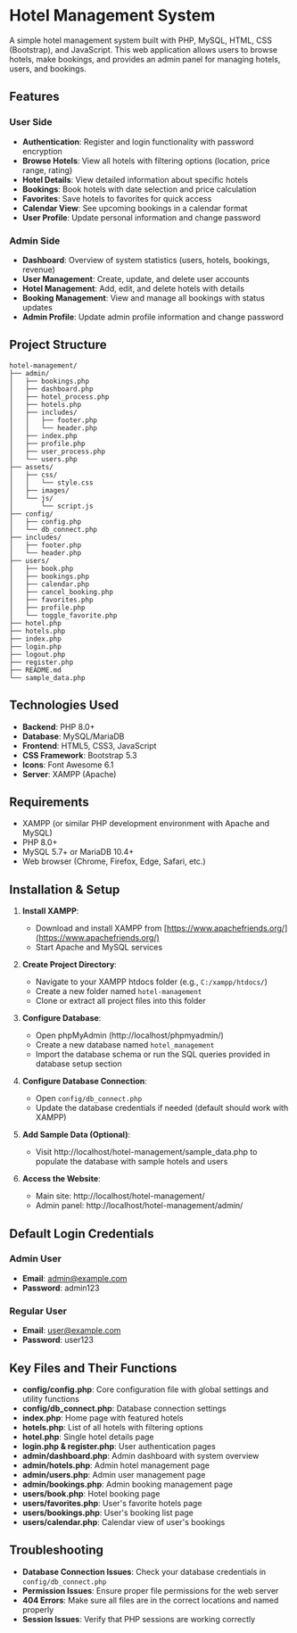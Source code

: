 # Hotel Management System

A simple hotel management system built with PHP, MySQL, HTML, CSS (Bootstrap), and JavaScript. This web application allows users to browse hotels, make bookings, and provides an admin panel for managing hotels, users, and bookings.

## Features

### User Side
- **Authentication**: Register and login functionality with password encryption
- **Browse Hotels**: View all hotels with filtering options (location, price range, rating)
- **Hotel Details**: View detailed information about specific hotels
- **Bookings**: Book hotels with date selection and price calculation
- **Favorites**: Save hotels to favorites for quick access
- **Calendar View**: See upcoming bookings in a calendar format
- **User Profile**: Update personal information and change password

### Admin Side
- **Dashboard**: Overview of system statistics (users, hotels, bookings, revenue)
- **User Management**: Create, update, and delete user accounts
- **Hotel Management**: Add, edit, and delete hotels with details
- **Booking Management**: View and manage all bookings with status updates
- **Admin Profile**: Update admin profile information and change password

## Project Structure

```
hotel-management/
├── admin/
│   ├── bookings.php
│   ├── dashboard.php
│   ├── hotel_process.php
│   ├── hotels.php
│   ├── includes/
│   │   ├── footer.php
│   │   └── header.php
│   ├── index.php
│   ├── profile.php
│   ├── user_process.php
│   └── users.php
├── assets/
│   ├── css/
│   │   └── style.css
│   ├── images/
│   └── js/
│       └── script.js
├── config/
│   ├── config.php
│   └── db_connect.php
├── includes/
│   ├── footer.php
│   └── header.php
├── users/
│   ├── book.php
│   ├── bookings.php
│   ├── calendar.php
│   ├── cancel_booking.php
│   ├── favorites.php
│   ├── profile.php
│   └── toggle_favorite.php
├── hotel.php
├── hotels.php
├── index.php
├── login.php
├── logout.php
├── register.php
├── README.md
└── sample_data.php
```

## Technologies Used

- **Backend**: PHP 8.0+
- **Database**: MySQL/MariaDB
- **Frontend**: HTML5, CSS3, JavaScript
- **CSS Framework**: Bootstrap 5.3
- **Icons**: Font Awesome 6.1
- **Server**: XAMPP (Apache)

## Requirements

- XAMPP (or similar PHP development environment with Apache and MySQL)
- PHP 8.0+
- MySQL 5.7+ or MariaDB 10.4+
- Web browser (Chrome, Firefox, Edge, Safari, etc.)

## Installation & Setup

1. **Install XAMPP**:
   - Download and install XAMPP from [https://www.apachefriends.org/](https://www.apachefriends.org/)
   - Start Apache and MySQL services

2. **Create Project Directory**:
   - Navigate to your XAMPP htdocs folder (e.g., `C:/xampp/htdocs/`)
   - Create a new folder named `hotel-management`
   - Clone or extract all project files into this folder

3. **Configure Database**:
   - Open phpMyAdmin (http://localhost/phpmyadmin/)
   - Create a new database named `hotel_management`
   - Import the database schema or run the SQL queries provided in database setup section

4. **Configure Database Connection**:
   - Open `config/db_connect.php`
   - Update the database credentials if needed (default should work with XAMPP)

5. **Add Sample Data (Optional)**:
   - Visit http://localhost/hotel-management/sample_data.php to populate the database with sample hotels and users

6. **Access the Website**:
   - Main site: http://localhost/hotel-management/
   - Admin panel: http://localhost/hotel-management/admin/

## Default Login Credentials

### Admin User
- **Email**: admin@example.com
- **Password**: admin123

### Regular User
- **Email**: user@example.com
- **Password**: user123

## Key Files and Their Functions

- **config/config.php**: Core configuration file with global settings and utility functions
- **config/db_connect.php**: Database connection settings
- **index.php**: Home page with featured hotels
- **hotels.php**: List of all hotels with filtering options
- **hotel.php**: Single hotel details page
- **login.php & register.php**: User authentication pages
- **admin/dashboard.php**: Admin dashboard with system overview
- **admin/hotels.php**: Admin hotel management page
- **admin/users.php**: Admin user management page
- **admin/bookings.php**: Admin booking management page
- **users/book.php**: Hotel booking page
- **users/favorites.php**: User's favorite hotels page
- **users/bookings.php**: User's booking list page
- **users/calendar.php**: Calendar view of user's bookings

## Troubleshooting

- **Database Connection Issues**: Check your database credentials in `config/db_connect.php`
- **Permission Issues**: Ensure proper file permissions for the web server
- **404 Errors**: Make sure all files are in the correct locations and named properly
- **Session Issues**: Verify that PHP sessions are working correctly